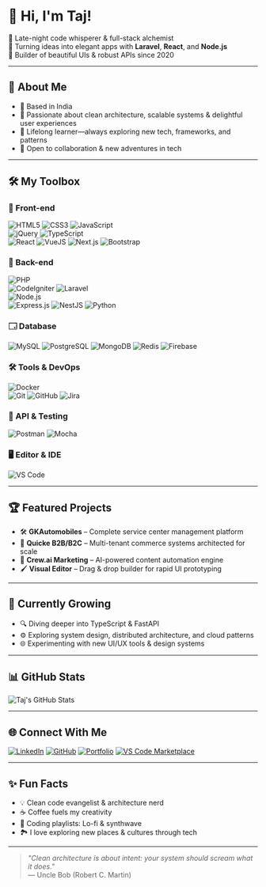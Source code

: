 # 👋 Hi, I'm Taj!

🌙 Late-night code whisperer & full-stack alchemist  
🚀 Turning ideas into elegant apps with **Laravel**, **React**, and **Node.js**  
🧹 Builder of beautiful UIs & robust APIs since 2020

---

## 🚩 About Me

- 📍 Based in India 
- 🎯 Passionate about clean architecture, scalable systems & delightful user experiences
- 🧠 Lifelong learner—always exploring new tech, frameworks, and patterns
- 🤝 Open to collaboration & new adventures in tech

---

## 🛠 My Toolbox

### 🧹 Front-end  
![HTML5](https://img.shields.io/badge/HTML5-E34F26?logo=html5&logoColor=white&style=flat-square)
![CSS3](https://img.shields.io/badge/CSS3-1572B6?logo=csswizardry&logoColor=white&style=flat-square)
![JavaScript](https://img.shields.io/badge/JavaScript-F7DF1E?logo=javascript&logoColor=black&style=flat-square)  
![jQuery](https://img.shields.io/badge/jQuery-0769AD?logo=jquery&logoColor=white&style=flat-square)
![TypeScript](https://img.shields.io/badge/TypeScript-3178C6?logo=typescript&logoColor=white&style=flat-square)  
![React](https://img.shields.io/badge/React-20232A?logo=react&logoColor=61DAFB&style=flat-square)
![VueJS](https://img.shields.io/badge/Vue.js-35495E?logo=vue.js&logoColor=4FC08D&style=flat-square)
![Next.js](https://img.shields.io/badge/Next.js-000000?logo=nextdotjs&logoColor=white&style=flat-square)
![Bootstrap](https://img.shields.io/badge/Bootstrap-7952B3?logo=bootstrap&logoColor=white&style=flat-square)

### 🔧 Back-end  
![PHP](https://img.shields.io/badge/PHP-777BB4?logo=php&logoColor=white&style=flat-square)  
![CodeIgniter](https://img.shields.io/badge/CodeIgniter-EF4223?logo=codeigniter&logoColor=white&style=flat-square)
![Laravel](https://img.shields.io/badge/Laravel-E74430?logo=laravel&logoColor=white&style=flat-square)  
![Node.js](https://img.shields.io/badge/Node.js-339933?logo=node.js&logoColor=white&style=flat-square)  
![Express.js](https://img.shields.io/badge/Express.js-000000?logo=express&logoColor=white&style=flat-square)
![NestJS](https://img.shields.io/badge/NestJS-e0234e?style=flat-square&logo=nestjs&logoColor=white)
![Python](https://img.shields.io/badge/Python-3776AB?logo=python&logoColor=white&style=flat-square)

### 🗔️ Database  
![MySQL](https://img.shields.io/badge/MySQL-4479A1?logo=mysql&logoColor=white&style=flat-square)
![PostgreSQL](https://img.shields.io/badge/PostgreSQL-4169E1?logo=postgresql&logoColor=white&style=flat-square)
![MongoDB](https://img.shields.io/badge/MongoDB-4EA94B?logo=mongodb&logoColor=white&style=flat-square)
![Redis](https://img.shields.io/badge/Redis-DC382D?logo=redis&logoColor=white&style=flat-square)
![Firebase](https://img.shields.io/badge/Firebase-FFCA28?logo=firebase&logoColor=black&style=flat-square)

### 🛠 Tools & DevOps  
![Docker](https://img.shields.io/badge/Docker-2496ED?logo=docker&logoColor=white&style=flat-square)  
![Git](https://img.shields.io/badge/Git-F05032?logo=git&logoColor=white&style=flat-square)
![GitHub](https://img.shields.io/badge/GitHub-181717?logo=github&logoColor=white&style=flat-square)
![Jira](https://img.shields.io/badge/Jira-0052CC?logo=jira&logoColor=white&style=flat-square)

### 🧪 API & Testing  
![Postman](https://img.shields.io/badge/Postman-FF6C37?logo=postman&logoColor=white&style=flat-square)
![Mocha](https://img.shields.io/badge/Mocha-8D6748?logo=mocha&logoColor=white&style=flat-square)

### 🖥️ Editor & IDE  
![VS Code](https://img.shields.io/badge/VS%20Code-007ACC?logo=visualstudiocode&logoColor=white&style=flat-square)


---

## 🏆 Featured Projects

- 🛠️ **GKAutomobiles** – Complete service center management platform  
- 🧱 **Quicke B2B/B2C** – Multi-tenant commerce systems architected for scale  
- 🧠 **Crew.ai Marketing** – AI-powered content automation engine  
- 🖌️ **Visual Editor** – Drag & drop builder for rapid UI prototyping

---

## 🌱 Currently Growing

- 🔍 Diving deeper into TypeScript & FastAPI  
- ⚙️ Exploring system design, distributed architecture, and cloud patterns  
- 🌐 Experimenting with new UI/UX tools & design systems

---

## 📊 GitHub Stats

![Taj's GitHub Stats](https://github-readme-stats.vercel.app/api?username=taj54&show_icons=true&theme=tokyonight&border_radius=10)  


---

## 🌐 Connect With Me

[![LinkedIn](https://img.shields.io/badge/-LinkedIn-0077b5?style=flat-square&logo=linkedin)](https://www.linkedin.com/in/tajul-islam-j)
[![GitHub](https://img.shields.io/badge/-GitHub-181717?style=flat-square&logo=github)](https://github.com/taj54)
[![Portfolio](https://img.shields.io/badge/-Portfolio-24292f?style=flat-square&logo=githubpages)](https://taj54.github.io)
[![VS Code Marketplace](https://img.shields.io/badge/-VSCode%20Marketplace-007ACC?style=flat-square&logo=visualstudiocode)](https://marketplace.visualstudio.com/publishers/taj154dev)

---

## ✨ Fun Facts

- 💡 Clean code evangelist & architecture nerd
- ☕ Coffee fuels my creativity
- 🎷 Coding playlists: Lo-fi & synthwave
- 🏞️ I love exploring new places & cultures through tech

---



> *"Clean architecture is about intent: your system should scream what it does."*  
> — Uncle Bob (Robert C. Martin)

